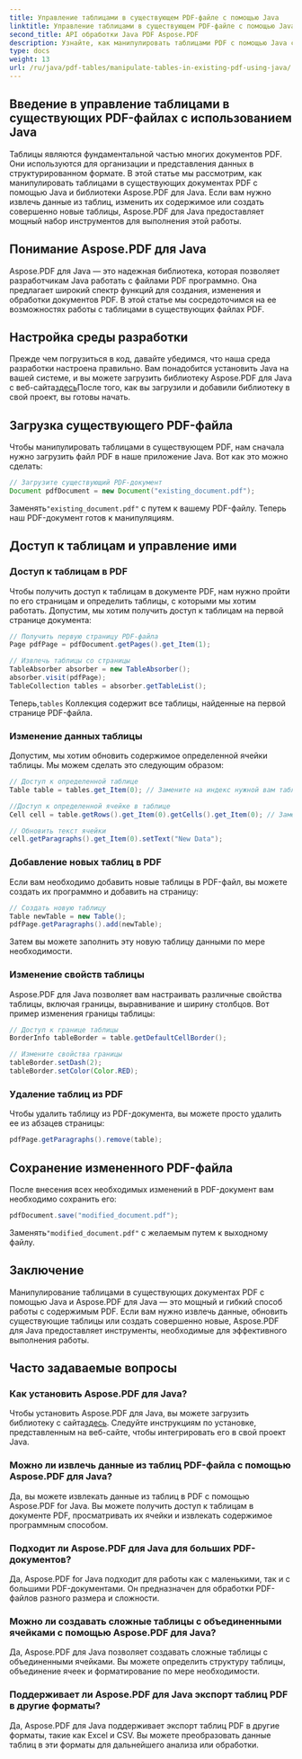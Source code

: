 ```yaml
---
title: Управление таблицами в существующем PDF-файле с помощью Java
linktitle: Управление таблицами в существующем PDF-файле с помощью Java
second_title: API обработки Java PDF Aspose.PDF
description: Узнайте, как манипулировать таблицами PDF с помощью Java с Aspose.PDF для Java. Это пошаговое руководство охватывает извлечение таблиц, изменение и многое другое для эффективной обработки PDF.
type: docs
weight: 13
url: /ru/java/pdf-tables/manipulate-tables-in-existing-pdf-using-java/
---
```


## Введение в управление таблицами в существующих PDF-файлах с использованием Java

Таблицы являются фундаментальной частью многих документов PDF. Они используются для организации и представления данных в структурированном формате. В этой статье мы рассмотрим, как манипулировать таблицами в существующих документах PDF с помощью Java и библиотеки Aspose.PDF для Java. Если вам нужно извлечь данные из таблиц, изменить их содержимое или создать совершенно новые таблицы, Aspose.PDF для Java предоставляет мощный набор инструментов для выполнения этой работы.

## Понимание Aspose.PDF для Java

Aspose.PDF для Java — это надежная библиотека, которая позволяет разработчикам Java работать с файлами PDF программно. Она предлагает широкий спектр функций для создания, изменения и обработки документов PDF. В этой статье мы сосредоточимся на ее возможностях работы с таблицами в существующих файлах PDF.

## Настройка среды разработки

 Прежде чем погрузиться в код, давайте убедимся, что наша среда разработки настроена правильно. Вам понадобится установить Java на вашей системе, и вы можете загрузить библиотеку Aspose.PDF для Java с веб-сайта[здесь](https://releases.aspose.com/pdf/java/)После того, как вы загрузили и добавили библиотеку в свой проект, вы готовы начать.

## Загрузка существующего PDF-файла

Чтобы манипулировать таблицами в существующем PDF, нам сначала нужно загрузить файл PDF в наше приложение Java. Вот как это можно сделать:

```java
// Загрузите существующий PDF-документ
Document pdfDocument = new Document("existing_document.pdf");
```

 Заменять`"existing_document.pdf"` с путем к вашему PDF-файлу. Теперь наш PDF-документ готов к манипуляциям.

## Доступ к таблицам и управление ими

### Доступ к таблицам в PDF

Чтобы получить доступ к таблицам в документе PDF, нам нужно пройти по его страницам и определить таблицы, с которыми мы хотим работать. Допустим, мы хотим получить доступ к таблицам на первой странице документа:

```java
// Получить первую страницу PDF-файла
Page pdfPage = pdfDocument.getPages().get_Item(1);

// Извлечь таблицы со страницы
TableAbsorber absorber = new TableAbsorber();
absorber.visit(pdfPage);
TableCollection tables = absorber.getTableList();
```

 Теперь,`tables` Коллекция содержит все таблицы, найденные на первой странице PDF-файла.

### Изменение данных таблицы

Допустим, мы хотим обновить содержимое определенной ячейки таблицы. Мы можем сделать это следующим образом:

```java
// Доступ к определенной таблице
Table table = tables.get_Item(0); // Замените на индекс нужной вам таблицы.

//Доступ к определенной ячейке в таблице
Cell cell = table.getRows().get_Item(0).getCells().get_Item(0); // Заменить индексами строк и столбцов

// Обновить текст ячейки
cell.getParagraphs().get_Item(0).setText("New Data");
```

### Добавление новых таблиц в PDF

Если вам необходимо добавить новые таблицы в PDF-файл, вы можете создать их программно и добавить на страницу:

```java
// Создать новую таблицу
Table newTable = new Table();
pdfPage.getParagraphs().add(newTable);
```

Затем вы можете заполнить эту новую таблицу данными по мере необходимости.

### Изменение свойств таблицы

Aspose.PDF для Java позволяет вам настраивать различные свойства таблицы, включая границы, выравнивание и ширину столбцов. Вот пример изменения границы таблицы:

```java
// Доступ к границе таблицы
BorderInfo tableBorder = table.getDefaultCellBorder();

// Измените свойства границы
tableBorder.setDash(2);
tableBorder.setColor(Color.RED);
```

### Удаление таблиц из PDF

Чтобы удалить таблицу из PDF-документа, вы можете просто удалить ее из абзацев страницы:

```java
pdfPage.getParagraphs().remove(table);
```

## Сохранение измененного PDF-файла

После внесения всех необходимых изменений в PDF-документ вам необходимо сохранить его:

```java
pdfDocument.save("modified_document.pdf");
```

 Заменять`"modified_document.pdf"` с желаемым путем к выходному файлу.

## Заключение

Манипулирование таблицами в существующих документах PDF с помощью Java и Aspose.PDF для Java — это мощный и гибкий способ работы с содержимым PDF. Если вам нужно извлечь данные, обновить существующие таблицы или создать совершенно новые, Aspose.PDF для Java предоставляет инструменты, необходимые для эффективного выполнения работы.

## Часто задаваемые вопросы

### Как установить Aspose.PDF для Java?

 Чтобы установить Aspose.PDF для Java, вы можете загрузить библиотеку с сайта[здесь](https://releases.aspose.com/pdf/java/). Следуйте инструкциям по установке, представленным на веб-сайте, чтобы интегрировать его в свой проект Java.

### Можно ли извлечь данные из таблиц PDF-файла с помощью Aspose.PDF для Java?

Да, вы можете извлекать данные из таблиц в PDF с помощью Aspose.PDF for Java. Вы можете получить доступ к таблицам в документе PDF, просматривать их ячейки и извлекать содержимое программным способом.

### Подходит ли Aspose.PDF для Java для больших PDF-документов?

Да, Aspose.PDF for Java подходит для работы как с маленькими, так и с большими PDF-документами. Он предназначен для обработки PDF-файлов разного размера и сложности.

### Можно ли создавать сложные таблицы с объединенными ячейками с помощью Aspose.PDF для Java?

Да, Aspose.PDF для Java позволяет создавать сложные таблицы с объединенными ячейками. Вы можете определить структуру таблицы, объединение ячеек и форматирование по мере необходимости.

### Поддерживает ли Aspose.PDF для Java экспорт таблиц PDF в другие форматы?

Да, Aspose.PDF для Java поддерживает экспорт таблиц PDF в другие форматы, такие как Excel и CSV. Вы можете преобразовать данные таблиц в эти форматы для дальнейшего анализа или обработки.